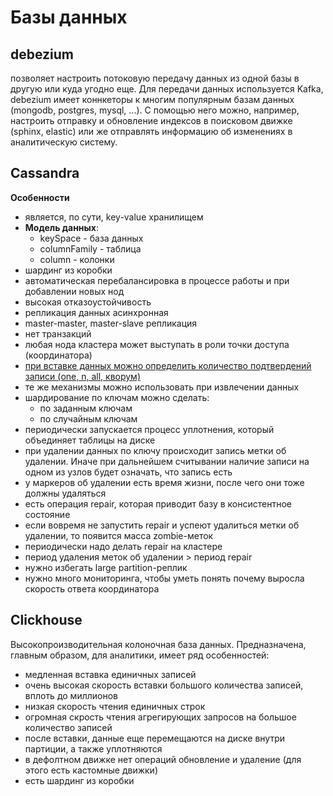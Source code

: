 # Базы данных

## debezium
позволяет настроить потоковую передачу данных из одной базы в другую или куда угодно еще.
Для передачи данных используется Kafka, debezium имеет коннкеторы к многим популярным базам данных (mongodb, postgres, mysql, ...).
С помощью него можно, например, настроить отправку и обновление индексов в поисковом движке (sphinx, elastic) или же отправлять
информацию об изменениях в аналитическую систему.

## Cassandra
**Особенности**
 - является, по сути, key-value хранилищем
 - **Модель данных**:
   - keySpace - база данных
   - columnFamily -  таблица
   - column - колонки
 - шардинг из коробки  
 - автоматическая перебалансировка в процессе работы и при добавлении новых нод  
 - высокая отказоустойчивость  
 - репликация данных асинхронная  
 - master-master, master-slave репликация  
 - нет транзакций  
 - любая нода кластера может выступать в роли точки доступа (координатора)  
 - [при вставке данных можно определить количество подтвердений записи (one, n, all, кворум)](https://www.dropbox.com/s/lsx3xutos7cz1p9/%D0%A1%D0%BA%D1%80%D0%B8%D0%BD%D1%88%D0%BE%D1%82%202018-10-25%2001.07.28.png?dl=0)  
 - те же механизмы можно использовать при извлечении данных  
 - шардирование по ключам можно сделать:  
   - по заданным ключам  
   - по случайным ключам  
 - периодически запускается процесс уплотнения, который объединяет таблицы на диске  
 - при удалении данных по ключу происходит запись метки об удалении.
   Иначе при дальнейшем считывании наличие записи на одном из узлов
   будет означать, что запись есть  
 - у маркеров об удалении есть время жизни, после чего они тоже должны удаляться  
 - есть операция repair, которая приводит базу в консистентное состояние
 - если вовремя не запустить repair и успеют удалиться метки об удалении,
   то появится масса zombie-меток  
 - периодически надо делать repair на кластере  
 - период удаления меток об удалении > период repair  
 - нужно избегать large partition-реплик  
 - нужно много мониторинга, чтобы уметь понять почему выросла скорость ответа координатора  

## Clickhouse
Высокопроизводительная колоночная база данных. Предназначена, главным образом, для аналитики,
имеет ряд особенностей:
 - медленная вставка единичных записей
 - очень высокая скорость вставки большого количества записей, вплоть до миллионов
 - низкая скорость чтения единичных строк
 - огромная скрость чтения агрегирующих запросов на большое количество записей
 - после вставки, данные еще перемещаются на диске внутри партиции, а также уплотняются
 - в дефолтном движке нет операций обновление и удаление (для этого есть кастомные движки)
 - есть шардинг из коробки
